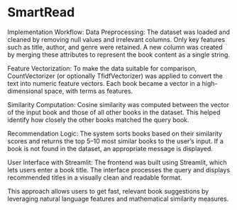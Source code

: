 # SmartRead
Implementation Workflow:
Data Preprocessing:
 The dataset was loaded and cleaned by removing null values and irrelevant columns. Only key features such as title, author, and genre were retained. A new column was created by merging these attributes to represent the book content as a single string.


Feature Vectorization:
 To make the data suitable for comparison, CountVectorizer (or optionally TfidfVectorizer) was applied to convert the text into numeric feature vectors. Each book became a vector in a high-dimensional space, with terms as features.


Similarity Computation:
 Cosine similarity was computed between the vector of the input book and those of all other books in the dataset. This helped identify how closely the other books matched the query book.


Recommendation Logic:
 The system sorts books based on their similarity scores and returns the top 5–10 most similar books to the user’s input. If a book is not found in the dataset, an appropriate message is displayed.


User Interface with Streamlit:
 The frontend was built using Streamlit, which lets users enter a book title. The interface processes the query and displays recommended titles in a visually clean and readable format.


This approach allows users to get fast, relevant book suggestions by leveraging natural language features and mathematical similarity measures.

